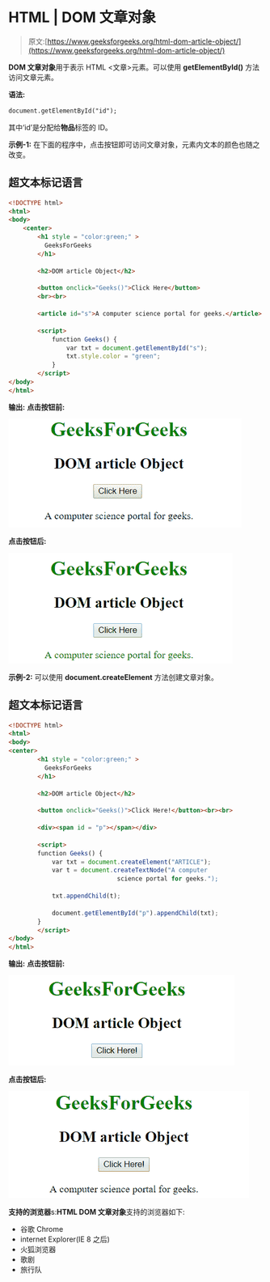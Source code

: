 # HTML | DOM 文章对象

> 原文:[https://www.geeksforgeeks.org/html-dom-article-object/](https://www.geeksforgeeks.org/html-dom-article-object/)

**DOM 文章对象**用于表示 HTML <文章>元素。可以使用 **getElementById()** 方法访问文章元素。

**语法:**

```html
document.getElementById("id"); 
```

其中‘id’是分配给**物品**标签的 ID。

**示例-1:** 在下面的程序中，点击按钮即可访问文章对象，元素内文本的颜色也随之改变。

## 超文本标记语言

```html
<!DOCTYPE html>
<html>
<body>
    <center>
        <h1 style = "color:green;" >
          GeeksForGeeks
        </h1>

        <h2>DOM article Object</h2>

        <button onclick="Geeks()">Click Here</button>
        <br><br>

        <article id="s">A computer science portal for geeks.</article>

        <script>
            function Geeks() {
                var txt = document.getElementById("s");
                txt.style.color = "green";
            }
        </script>
</body>
</html>
```

**输出:**
**点击按钮前:**

![article](img/fff26c2413a6d986685248cfd2ee9a77.png)

**点击按钮后:**

![article](img/1eb58daac34844d8c20c4a53c083b87a.png)

**示例-2:** 可以使用 **document.createElement** 方法创建文章对象。

## 超文本标记语言

```html
<!DOCTYPE html>
<html>
<body>
<center>
        <h1 style = "color:green;" >
          GeeksForGeeks
        </h1>

        <h2>DOM article Object</h2>

        <button onclick="Geeks()">Click Here!</button><br><br>

        <div><span id = "p"></span></div>

        <script>
        function Geeks() {
            var txt = document.createElement("ARTICLE");
            var t = document.createTextNode("A computer
                              science portal for geeks.");

            txt.appendChild(t);

            document.getElementById("p").appendChild(txt);
        }
        </script>
</body>
</html>
```

**输出:**
**点击按钮前:**

![article](img/2d525197f00165b9934b00f96b341e3c.png)

**点击按钮后:**

![article](img/c8e7ce3097887489a5aa2921d00a9672.png)

**支持的浏览器**s:**HTML DOM 文章对象**支持的浏览器如下:

*   谷歌 Chrome
*   internet Explorer(IE 8 之后)
*   火狐浏览器
*   歌剧
*   旅行队